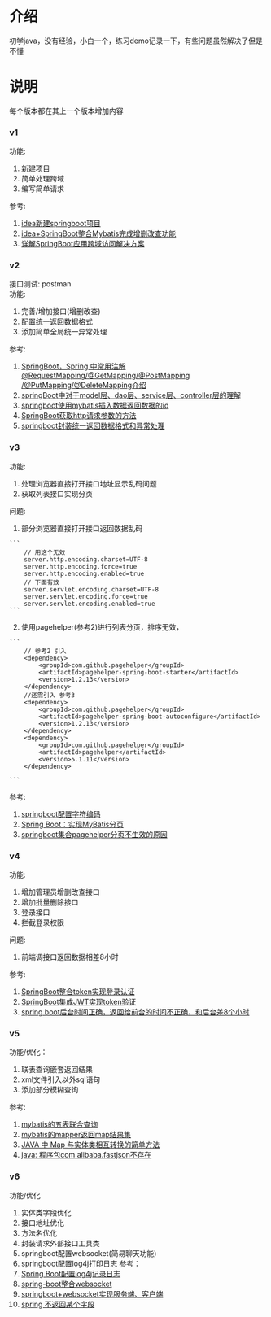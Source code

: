 # 介绍
初学java，没有经验，小白一个，练习demo记录一下，有些问题虽然解决了但是不懂
# 说明
每个版本都在其上一个版本增加内容  
### v1  
功能:
   1. 新建项目
   2. 简单处理跨域
   3. 编写简单请求
   
参考: 
  1. [idea新建springboot项目](https://www.cnblogs.com/swzx-1213/p/12345330.html)  
  2. [idea+SpringBoot整合Mybatis完成增删改查功能](https://blog.csdn.net/wqbs369/article/details/83090517)
  3. [详解SpringBoot应用跨域访问解决方案](https://www.cnblogs.com/xuxiaobai13/p/11950344.html)
  
### v2
接口测试: postman  
功能:    
   1. 完善/增加接口(增删改查)
   2. 配置统一返回数据格式
   3. 添加简单全局统一异常处理  
   
参考:  
   1. [SpringBoot，Spring 中常用注解@RequestMapping/@GetMapping/@PostMapping /@PutMapping/@DeleteMapping介绍](https://www.cnblogs.com/m2492565210/p/10652967.html)
   2. [springBoot中对于model层、dao层、service层、controller层的理解](https://blog.csdn.net/mzc_love/article/details/106564640)
   3. [springboot使用mybatis插入数据返回数据的id](https://blog.csdn.net/qq_37164847/article/details/82016762)
   4. [SpringBoot获取http请求参数的方法](cnblogs.com/wjw1014/p/11611312.html)
   5. [springboot封装统一返回数据格式和异常处理](https://www.pianshen.com/article/234513229/)
### v3  

功能:  
   1. 处理浏览器直接打开接口地址显示乱码问题
   2. 获取列表接口实现分页  
   
问题:  
   1. 部分浏览器直接打开接口返回数据乱码
   
    ```
        // 用这个无效  
        server.http.encoding.charset=UTF-8
        server.http.encoding.force=true
        server.http.encoding.enabled=true  
        // 下面有效
        server.servlet.encoding.charset=UTF-8
        server.servlet.encoding.force=true
        server.servlet.encoding.enabled=true  
    ```
    
   2. 使用pagehelper(参考2)进行列表分页，排序无效，
   
    ```
        // 参考2 引入
        <dependency>
            <groupId>com.github.pagehelper</groupId>
            <artifactId>pagehelper-spring-boot-starter</artifactId>
            <version>1.2.13</version>
        </dependency>
        //还需引入 参考3
        <dependency>
            <groupId>com.github.pagehelper</groupId>
            <artifactId>pagehelper-spring-boot-autoconfigure</artifactId>
            <version>1.2.13</version>
        </dependency>
        <dependency>
            <groupId>com.github.pagehelper</groupId>
            <artifactId>pagehelper</artifactId>
            <version>5.1.11</version>
        </dependency>
        
    ```
   
参考:  
   1. [springboot配置字符编码](https://www.cnblogs.com/quintanliu/p/13428440.html)
   2. [Spring Boot：实现MyBatis分页](https://www.cnblogs.com/xifengxiaoma/p/11027551.html)
   3. [springboot集合pagehelper分页不生效的原因](https://www.cnblogs.com/xd1105/p/10942266.html)
### v4  

功能:  
   1. 增加管理员增删改查接口
   2. 增加批量删除接口
   3. 登录接口
   4. 拦截登录权限  
   
问题:   
   1. 前端调接口返回数据相差8小时
   
参考:  
   1. [SpringBoot整合token实现登录认证](https://blog.csdn.net/baidu_41881054/article/details/91991539)
   2. [SpringBoot集成JWT实现token验证](https://www.cnblogs.com/shihaiming/p/9565835.html)
   3. [spring boot后台时间正确，返回给前台的时间不正确，和后台差8个小时](https://www.cnblogs.com/sxdcgaq8080/p/10056886.html)

### v5

功能/优化：
   1. 联表查询嵌套返回结果
   2. xml文件引入以外sql语句
   3. 添加部分模糊查询
   
参考:     
   1. [mybatis的五表联合查询](https://blog.csdn.net/dana_i/article/details/104803600)
   2. [mybatis的mapper返回map结果集](https://segmentfault.com/a/1190000004278833)
   3. [JAVA 中 Map 与实体类相互转换的简单方法](https://www.cnblogs.com/zhainan-blog/p/12009523.html)
   4. [java: 程序包com.alibaba.fastjson不存在](https://www.cnblogs.com/pass-ion/p/13361874.html)
 
 ### v6
 功能/优化
   1. 实体类字段优化
   2. 接口地址优化
   3. 方法名优化    
   4. 封装请求外部接口工具类
   5. springboot配置websocket(简易聊天功能)
   6. springboot配置log4j打印日志
 参考：
   1. [Spring Boot配置log4j记录日志](https://blog.csdn.net/zzq900503/article/details/87629782)
   2. [spring-boot整合websocket](https://www.jianshu.com/p/8c4983a3ca2e)
   3. [springboot+websocket实现服务端、客户端](https://blog.csdn.net/weixin_38111957/article/details/86352677)
   4. [spring 不返回某个字段](https://blog.csdn.net/chrise_/article/details/76461061)